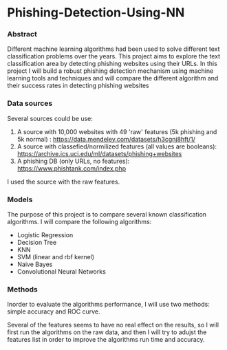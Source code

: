 # Phishing-Detection-Using-NN

### Abstract

Different machine learning algorithms had been used to solve different text classification problems over the years. This project aims to explore the text classification area by detecting phishing websites using their URLs. In this project I will build a robust phishing detection mechanism using machine learning tools and techniques and will compare the different algorithm and their success rates in detecting phishing websites

### Data sources

Several sources could be use:

1. A source with 10,000 websites with 49 'raw' features (5k phishing and 5k normal) : https://data.mendeley.com/datasets/h3cgnj8hft/1/
1. A source with classefied/normilized features (all values are booleans): https://archive.ics.uci.edu/ml/datasets/phishing+websites
1. A phishing DB (only URLs, no features): https://www.phishtank.com/index.php

I used the source with the raw features.

### Models

The purpose of this project is to compare several known classification algorithms. I will compare the following algorithms:

- Logistic Regression
- Decision Tree
- KNN
- SVM (linear and rbf kernel)
- Naive Bayes
- Convolutional Neural Networks

### Methods

Inorder to evaluate the algorithms performance, I will use two methods: simple accuracy and ROC curve.

Several of the features seems to have no real effect on the results, so I will first run the algorithms on the raw data, and then I will try to adujst the features list in order to improve the algorithms run time and accuracy.
